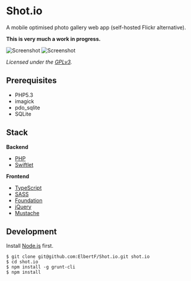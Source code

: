 Shot.io
=======

A mobile optimised photo gallery web app (self-hosted Flickr alternative).

**This is very much a work in progress.**

![Screenshot](https://raw.github.com/ElbertF/Shot.io/master/screenshots/screenshot-1.png)
![Screenshot](https://raw.github.com/ElbertF/Shot.io/master/screenshots/screenshot-2.png)

*Licensed under the [GPLv3](http://www.gnu.org/licenses/gpl-3.0.txt).*


Prerequisites
-------------

* PHP5.3
 * imagick
 * pdo_sqlite
* SQLite


Stack
-----

**Backend**

* [PHP](http://php.net)
* [Swiftlet](http://swiftlet.org)

**Frontend**

* [TypeScript](http://www.typescriptlang.org)
* [SASS](http://sass-lang.com)
* [Foundation](http://foundation.zurb.com)
* [jQuery](http://jquery.com)
* [Mustache](https://github.com/janl/mustache.js)


Development
-----------

Install [Node.js](http://nodejs.org/) first.

```shell
$ git clone git@github.com:ElbertF/Shot.io.git shot.io
$ cd shot.io
$ npm install -g grunt-cli
$ npm install
```
